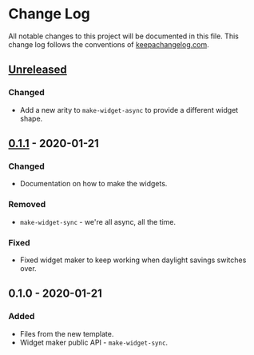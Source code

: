 # Change Log
All notable changes to this project will be documented in this file. This change log follows the conventions of [keepachangelog.com](http://keepachangelog.com/).

## [Unreleased]
### Changed
- Add a new arity to `make-widget-async` to provide a different widget shape.

## [0.1.1] - 2020-01-21
### Changed
- Documentation on how to make the widgets.

### Removed
- `make-widget-sync` - we're all async, all the time.

### Fixed
- Fixed widget maker to keep working when daylight savings switches over.

## 0.1.0 - 2020-01-21
### Added
- Files from the new template.
- Widget maker public API - `make-widget-sync`.

[Unreleased]: https://github.com/your-name/p018/compare/0.1.1...HEAD
[0.1.1]: https://github.com/your-name/p018/compare/0.1.0...0.1.1
